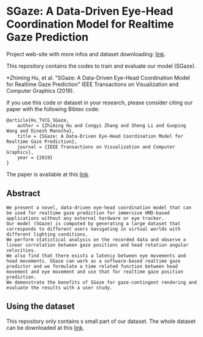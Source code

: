 # SGaze: A Data-Driven Eye-Head Coordination Model for Realtime Gaze Prediction
Project web-site with more infos and dataset downloading: [link](http://cranehzm.github.io/SGaze).


This repository contains the codes to train and evaluate our model (SGaze).


*Zhiming Hu, et al. "SGaze: A Data-Driven Eye-Head Coordination Model for Realtime Gaze Prediction" IEEE Transactions on Visualization and Computer Graphics (2019).

If you use this code or dataset in your research, please consider citing our paper with the following Bibtex code:

```
@article{Hu_TVCG_SGaze, 
    author = {Zhiming Hu and Congyi Zhang and Sheng Li and Guoping Wang and Dinesh Manocha}, 
    title = {SGaze: A Data-Driven Eye-Head Coordination Model for Realtime Gaze Prediction}, 
    journal = {IEEE Transactions on Visualization and Computer Graphics}, 
    year = {2019}
} 
```
The paper is available at this [link](https://ieeexplore.ieee.org/document/8643434).

## Abstract
```
We present a novel, data-driven eye-head coordination model that can be used for realtime gaze prediction for immersive HMD-based applications without any external hardware or eye tracker. 
Our model (SGaze) is computed by generating a large dataset that corresponds to different users navigating in virtual worlds with different lighting conditions. 
We perform statistical analysis on the recorded data and observe a linear correlation between gaze positions and head rotation angular velocities. 
We also find that there exists a latency between eye movements and head movements. SGaze can work as a software-based realtime gaze predictor and we formulate a time related function between head movement and eye movement and use that for realtime gaze position prediction. 
We demonstrate the benefits of SGaze for gaze-contingent rendering and evaluate the results with a user study.
```	

## Using the dataset

This repository only contains s small part of our dataset. The whole dataset can be downloaded at this [link](http://cranehzm.github.io/SGaze).
